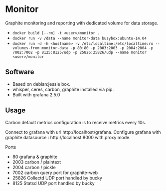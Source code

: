 # Monitor

Graphite monitoring and reporting with dedicated volume for data storage.

* `docker build [--rm] -t <user>/monitor .`
* `docker run -v /data --name monitor-data busybox:ubuntu-14.04`
* `docker run -d -h <hostname> -v /etc/localtime:/etc/localtime:ro --volumes-from monitor-data -p 80:80 -p 2003:2003 -p 2004:2004 -p 7002:7002 -p 8125:8125/udp -p 25826:25826/udp --name monitor <user>/monitor`

## Software

* Based on debian:jessie box.
* whisper, ceres, carbon, graphite installed via pip.
* Built with grafana 2.5.0

## Usage
Carbon default metrics configuration is to receive metrics every 10s.

Connect to grafana with url http://localhost/grafana.
Configure grafana with graphite datasource : http://localhost:8000 with proxy mode.

Ports

* 80   grafana & graphite
* 2003 carbon / plaintext
* 2004 carbon / pickle
* 7002 carbon query port for graphite-web
* 25826 Collectd UDP port handled by bucky
* 8125 Statsd UDP port handled by bucky

